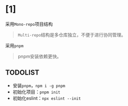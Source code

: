 
# [1]

采用`Mono-repo`项目结构
  > `Multi-repo`结构是多仓库独立，不便于进行协同管理。

采用`pnpm`
  > pnpm安装依赖更快。


## TODOLIST
  * 安装`pnpm`，`npm i -g pnpm`
  * 初始化项目：`pnpm init`
  * 初始化eslint：`npx eslint --init`